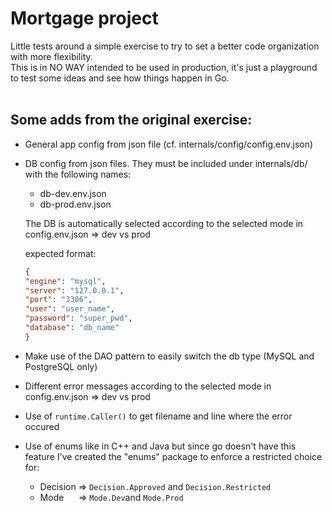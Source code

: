 # Mortgage project

Little tests around a simple exercise to try to set a better code organization with more flexibility.<br/>
This is in NO WAY intended to be used in production, it's just a playground to test some ideas and see how things happen in Go. <br/><br/>

## Some adds from the original exercise:
- General app config from json file (cf. internals/config/config.env.json)
- DB config from json files. They must be included under internals/db/ with the following names:
  -  db-dev.env.json
  -  db-prod.env.json

  The DB is automatically selected according to the selected mode in config.env.json => dev vs prod

  expected format:
  ```json
  {
  "engine": "mysql",
  "server": "127.0.0.1",
  "port": "3306",
  "user": "user_name",
  "password": "super_pwd",
  "database": "db_name"
  }
  ```
- Make use of the DAO pattern to easily switch the db type (MySQL and PostgreSQL only)
- Different error messages according to the selected mode in config.env.json => dev vs prod
- Use of `runtime.Caller()` to get filename and line where the error occured
- Use of enums like in C++ and Java but since go doesn't have this feature I've created the "enums" package to enforce a restricted choice for: 
  - Decision => `Decision.Approved` and `Decision.Restricted`
  - Mode &nbsp; &nbsp; &nbsp;=> `Mode.Dev`and `Mode.Prod`